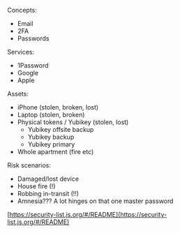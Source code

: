 Concepts:

- Email
- 2FA
- Passwords

Services:

- 1Password
- Google
- Apple

Assets:

- iPhone (stolen, broken, lost)
- Laptop (stolen, broken)
- Physical tokens / Yubikey (stolen, lost)
   - Yubikey offsite backup
   - Yubikey backup
   - Yubikey primary
- Whole apartment (fire etc)

Risk scenarios:

- Damaged/lost device
- House fire (!)
- Robbing in-transit (!!)
- Amnesia??? A lot hinges on that one master password

[https://security-list.js.org/#/README](https://security-list.js.org/#/README)



